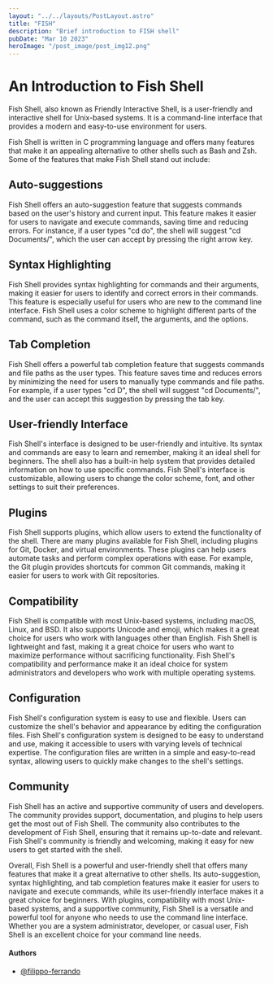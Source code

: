 ```yaml
---
layout: "../../layouts/PostLayout.astro"
title: "FISH"
description: "Brief introduction to FISH shell"
pubDate: "Mar 10 2023"
heroImage: "/post_image/post_img12.png"
---
```

# An Introduction to Fish Shell

Fish Shell, also known as Friendly Interactive Shell, is a user-friendly and interactive shell for Unix-based systems. It is a command-line interface that provides a modern and easy-to-use environment for users.

Fish Shell is written in C programming language and offers many features that make it an appealing alternative to other shells such as Bash and Zsh. Some of the features that make Fish Shell stand out include:

## Auto-suggestions

Fish Shell offers an auto-suggestion feature that suggests commands based on the user's history and current input. This feature makes it easier for users to navigate and execute commands, saving time and reducing errors. For instance, if a user types "cd do", the shell will suggest "cd Documents/", which the user can accept by pressing the right arrow key.

## Syntax Highlighting

Fish Shell provides syntax highlighting for commands and their arguments, making it easier for users to identify and correct errors in their commands. This feature is especially useful for users who are new to the command line interface. Fish Shell uses a color scheme to highlight different parts of the command, such as the command itself, the arguments, and the options.

## Tab Completion

Fish Shell offers a powerful tab completion feature that suggests commands and file paths as the user types. This feature saves time and reduces errors by minimizing the need for users to manually type commands and file paths. For example, if a user types "cd D", the shell will suggest "cd Documents/", and the user can accept this suggestion by pressing the tab key.

## User-friendly Interface

Fish Shell's interface is designed to be user-friendly and intuitive. Its syntax and commands are easy to learn and remember, making it an ideal shell for beginners. The shell also has a built-in help system that provides detailed information on how to use specific commands. Fish Shell's interface is customizable, allowing users to change the color scheme, font, and other settings to suit their preferences.

## Plugins

Fish Shell supports plugins, which allow users to extend the functionality of the shell. There are many plugins available for Fish Shell, including plugins for Git, Docker, and virtual environments. These plugins can help users automate tasks and perform complex operations with ease. For example, the Git plugin provides shortcuts for common Git commands, making it easier for users to work with Git repositories.

## Compatibility

Fish Shell is compatible with most Unix-based systems, including macOS, Linux, and BSD. It also supports Unicode and emoji, which makes it a great choice for users who work with languages other than English. Fish Shell is lightweight and fast, making it a great choice for users who want to maximize performance without sacrificing functionality. Fish Shell's compatibility and performance make it an ideal choice for system administrators and developers who work with multiple operating systems.

## Configuration

Fish Shell's configuration system is easy to use and flexible. Users can customize the shell's behavior and appearance by editing the configuration files. Fish Shell's configuration system is designed to be easy to understand and use, making it accessible to users with varying levels of technical expertise. The configuration files are written in a simple and easy-to-read syntax, allowing users to quickly make changes to the shell's settings.

## Community

Fish Shell has an active and supportive community of users and developers. The community provides support, documentation, and plugins to help users get the most out of Fish Shell. The community also contributes to the development of Fish Shell, ensuring that it remains up-to-date and relevant. Fish Shell's community is friendly and welcoming, making it easy for new users to get started with the shell.

Overall, Fish Shell is a powerful and user-friendly shell that offers many features that make it a great alternative to other shells. Its auto-suggestion, syntax highlighting, and tab completion features make it easier for users to navigate and execute commands, while its user-friendly interface makes it a great choice for beginners. With plugins, compatibility with most Unix-based systems, and a supportive community, Fish Shell is a versatile and powerful tool for anyone who needs to use the command line interface. Whether you are a system administrator, developer, or casual user, Fish Shell is an excellent choice for your command line needs.

#### Authors

- [@filippo-ferrando](https://www.github.com/filippo-ferrando)